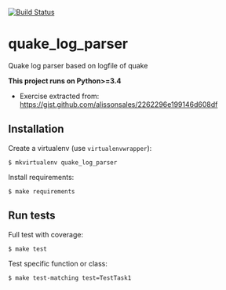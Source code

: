 [![Build Status](https://travis-ci.org/rafaelhenrique/quake_log_parser.svg?branch=master)](https://travis-ci.org/rafaelhenrique/quake_log_parser)

# quake_log_parser
Quake log parser based on logfile of quake

**This project runs on Python>=3.4**

* Exercise extracted from: https://gist.github.com/alissonsales/2262296e199146d608df

## Installation

Create a virtualenv (use ``virtualenvwrapper``):

```
$ mkvirtualenv quake_log_parser
```

Install requirements:

```
$ make requirements
```

## Run tests

Full test with coverage:

```
$ make test
```

Test specific function or class:

```
$ make test-matching test=TestTask1
```
